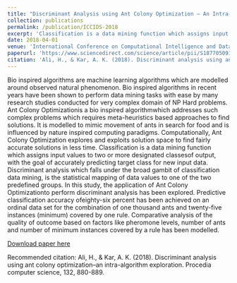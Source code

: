 ```yaml
---
title: "Discriminant Analysis using Ant Colony Optimization – An Intra-Algorithm Exploration"
collection: publications
permalink: /publication/ICCIDS-2018
excerpt: 'Classification is a data mining function which assigns input values to two or more designated classesof output, with the goal of accurately predicting target class for new input data. Discriminant analysis which falls under the broad gambit of classification data mining, is the statistical mapping of data values to one of the two predefined groups. In this study, the application of Ant Colony Optimizationto perform discriminant analysis has been explored. Predictive classification accuracy ofeighty-six percent has been achieved on an ordinal data set for the combination of one thousand ants and twenty-five instances (minimum) covered by one rule.'
date: 2018-04-01
venue: 'International Conference on Computational Intelligence and Data Science'
paperurl: 'https://www.sciencedirect.com/science/article/pii/S1877050918308329'
citation: 'Ali, H., & Kar, A. K. (2018). Discriminant analysis using ant colony optimization–an intra-algorithm exploration. Procedia computer science, 132, 880-889.'
---
```

Bio inspired algorithms are machine learning algorithms which are modelled around observed natural phenomenon. Bio inspired
algorithms in recent years have been shown to perform data mining tasks with ease by many research studies conducted for very complex domain of NP Hard problems. Ant Colony Optimizationis a bio inspired algorithmwhich addresses such complex
problems which requires meta-heuristics based approaches to find solutions. It is modelled to mimic movement of ants in search for food and is influenced by nature inspired computing paradigms. Computationally, Ant Colony Optimization explores and exploits solution space to find fairly accurate solutions in less time. Classification is a data mining function which assigns input values to two or more designated classesof output, with the goal of accurately predicting target class for new input data. Discriminant analysis which falls under the broad gambit of classification data mining, is the statistical mapping of data values to one of the two predefined groups. In this study, the application of Ant Colony Optimizationto perform discriminant analysis has been explored. Predictive classification accuracy ofeighty-six percent has been achieved on an ordinal data set for the combination of one thousand ants and twenty-five instances (minimum) covered by one rule. Comparative analysis of the quality of outcome based on factors like pheromone levels, number of ants and number of minimum instances covered by a rule has been modelled.

[Download paper here](https://www.sciencedirect.com/science/article/pii/S1877050918308329/pdf?md5=199d7411b7c527e1d12f9cde6501892a&pid=1-s2.0-S1877050918308329-main.pdf)

Recommended citation: Ali, H., & Kar, A. K. (2018). Discriminant analysis using ant colony optimization–an intra-algorithm exploration. Procedia computer science, 132, 880-889.